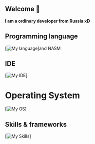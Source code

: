 ## Welcome 👋
**I am a ordinary developer from Russia xD**
## Programming language
[![My language](https://skillicons.dev/icons?i=c,cpp,java,lua,py)]and NASM

## IDE
[![My IDE](https://skillicons.dev/icons?i=vscode,vim,visualstudio)]

# Operating System
[![My OS](https://skillicons.dev/icons?i=windows,arch)]

## Skills & frameworks
[![My Skills](https://skillicons.dev/icons?i=arduino,fastapi,flask,git,github,gitlab,mongodb,qt)]


<!--
**L1stak/L1stak** is a ✨ _special_ ✨ repository because its `README.md` (this file) appears on your GitHub profile.

Here are some ideas to get you started:

- 🔭 I’m currently working on ...
- 🌱 I’m currently learning ...
- 👯 I’m looking to collaborate on ...
- 🤔 I’m looking for help with ...
- 💬 Ask me about ...
- 📫 How to reach me: ...
- 😄 Pronouns: ...
- ⚡ Fun fact: ...
-->
